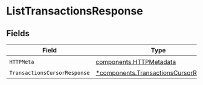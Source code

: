 # ListTransactionsResponse


## Fields

| Field                                                                                           | Type                                                                                            | Required                                                                                        | Description                                                                                     |
| ----------------------------------------------------------------------------------------------- | ----------------------------------------------------------------------------------------------- | ----------------------------------------------------------------------------------------------- | ----------------------------------------------------------------------------------------------- |
| `HTTPMeta`                                                                                      | [components.HTTPMetadata](../../models/components/httpmetadata.md)                              | :heavy_check_mark:                                                                              | N/A                                                                                             |
| `TransactionsCursorResponse`                                                                    | [*components.TransactionsCursorResponse](../../models/components/transactionscursorresponse.md) | :heavy_minus_sign:                                                                              | OK                                                                                              |